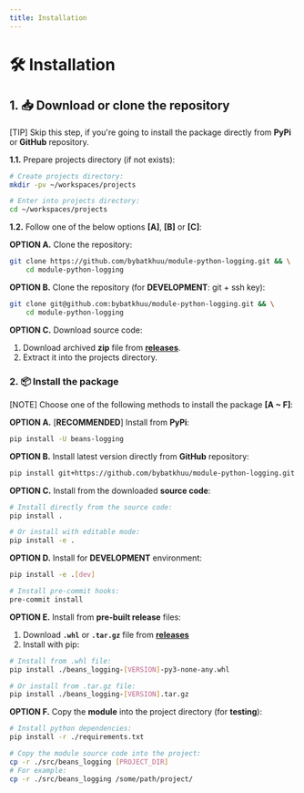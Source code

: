 ```yaml
---
title: Installation
---
```


# 🛠 Installation

## 1. 📥 Download or clone the repository

[TIP] Skip this step, if you're going to install the package directly from **PyPi** or **GitHub** repository.

**1.1.** Prepare projects directory (if not exists):

```sh
# Create projects directory:
mkdir -pv ~/workspaces/projects

# Enter into projects directory:
cd ~/workspaces/projects
```

**1.2.** Follow one of the below options **[A]**, **[B]** or **[C]**:

**OPTION A.** Clone the repository:

```sh
git clone https://github.com/bybatkhuu/module-python-logging.git && \
    cd module-python-logging
```

**OPTION B.** Clone the repository (for **DEVELOPMENT**: git + ssh key):

```sh
git clone git@github.com:bybatkhuu/module-python-logging.git && \
    cd module-python-logging
```

**OPTION C.** Download source code:

1. Download archived **zip** file from [**releases**](https://github.com/bybatkhuu/module-python-logging/releases).
2. Extract it into the projects directory.

### 2. 📦 Install the package

[NOTE] Choose one of the following methods to install the package **[A ~ F]**:

**OPTION A.** [**RECOMMENDED**] Install from **PyPi**:

```sh
pip install -U beans-logging
```

**OPTION B.** Install latest version directly from **GitHub** repository:

```sh
pip install git+https://github.com/bybatkhuu/module-python-logging.git
```

**OPTION C.** Install from the downloaded **source code**:

```sh
# Install directly from the source code:
pip install .

# Or install with editable mode:
pip install -e .
```

**OPTION D.** Install for **DEVELOPMENT** environment:

```sh
pip install -e .[dev]

# Install pre-commit hooks:
pre-commit install
```

**OPTION E.** Install from **pre-built release** files:

1. Download **`.whl`** or **`.tar.gz`** file from [**releases**](https://github.com/bybatkhuu/module-python-logging/releases)
2. Install with pip:

```sh
# Install from .whl file:
pip install ./beans_logging-[VERSION]-py3-none-any.whl

# Or install from .tar.gz file:
pip install ./beans_logging-[VERSION].tar.gz
```

**OPTION F.** Copy the **module** into the project directory (for **testing**):

```sh
# Install python dependencies:
pip install -r ./requirements.txt

# Copy the module source code into the project:
cp -r ./src/beans_logging [PROJECT_DIR]
# For example:
cp -r ./src/beans_logging /some/path/project/
```

